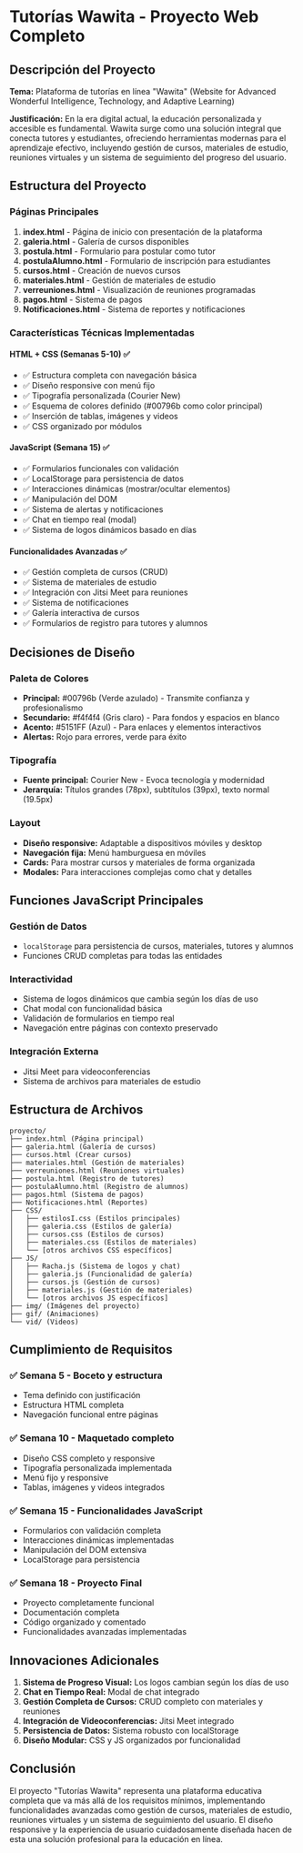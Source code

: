 # Tutorías Wawita - Proyecto Web Completo

## Descripción del Proyecto
**Tema:** Plataforma de tutorías en línea "Wawita" (Website for Advanced Wonderful Intelligence, Technology, and Adaptive Learning)

**Justificación:** En la era digital actual, la educación personalizada y accesible es fundamental. Wawita surge como una solución integral que conecta tutores y estudiantes, ofreciendo herramientas modernas para el aprendizaje efectivo, incluyendo gestión de cursos, materiales de estudio, reuniones virtuales y un sistema de seguimiento del progreso del usuario.

## Estructura del Proyecto

### Páginas Principales
1. **index.html** - Página de inicio con presentación de la plataforma
2. **galeria.html** - Galería de cursos disponibles
3. **postula.html** - Formulario para postular como tutor
4. **postulaAlumno.html** - Formulario de inscripción para estudiantes
5. **cursos.html** - Creación de nuevos cursos
6. **materiales.html** - Gestión de materiales de estudio
7. **verreuniones.html** - Visualización de reuniones programadas
8. **pagos.html** - Sistema de pagos
9. **Notificaciones.html** - Sistema de reportes y notificaciones

### Características Técnicas Implementadas

#### HTML + CSS (Semanas 5-10) ✅
- ✅ Estructura completa con navegación básica
- ✅ Diseño responsive con menú fijo
- ✅ Tipografía personalizada (Courier New)
- ✅ Esquema de colores definido (#00796b como color principal)
- ✅ Inserción de tablas, imágenes y videos
- ✅ CSS organizado por módulos

#### JavaScript (Semana 15) ✅
- ✅ Formularios funcionales con validación
- ✅ LocalStorage para persistencia de datos
- ✅ Interacciones dinámicas (mostrar/ocultar elementos)
- ✅ Manipulación del DOM
- ✅ Sistema de alertas y notificaciones
- ✅ Chat en tiempo real (modal)
- ✅ Sistema de logos dinámicos basado en días

#### Funcionalidades Avanzadas ✅
- ✅ Gestión completa de cursos (CRUD)
- ✅ Sistema de materiales de estudio
- ✅ Integración con Jitsi Meet para reuniones
- ✅ Sistema de notificaciones
- ✅ Galería interactiva de cursos
- ✅ Formularios de registro para tutores y alumnos

## Decisiones de Diseño

### Paleta de Colores
- **Principal:** #00796b (Verde azulado) - Transmite confianza y profesionalismo
- **Secundario:** #f4f4f4 (Gris claro) - Para fondos y espacios en blanco
- **Acento:** #5151FF (Azul) - Para enlaces y elementos interactivos
- **Alertas:** Rojo para errores, verde para éxito

### Tipografía
- **Fuente principal:** Courier New - Evoca tecnología y modernidad
- **Jerarquía:** Títulos grandes (78px), subtítulos (39px), texto normal (19.5px)

### Layout
- **Diseño responsive:** Adaptable a dispositivos móviles y desktop
- **Navegación fija:** Menú hamburguesa en móviles
- **Cards:** Para mostrar cursos y materiales de forma organizada
- **Modales:** Para interacciones complejas como chat y detalles

## Funciones JavaScript Principales

### Gestión de Datos
- `localStorage` para persistencia de cursos, materiales, tutores y alumnos
- Funciones CRUD completas para todas las entidades

### Interactividad
- Sistema de logos dinámicos que cambia según los días de uso
- Chat modal con funcionalidad básica
- Validación de formularios en tiempo real
- Navegación entre páginas con contexto preservado

### Integración Externa
- Jitsi Meet para videoconferencias
- Sistema de archivos para materiales de estudio

## Estructura de Archivos

```
proyecto/
├── index.html (Página principal)
├── galeria.html (Galería de cursos)
├── cursos.html (Crear cursos)
├── materiales.html (Gestión de materiales)
├── verreuniones.html (Reuniones virtuales)
├── postula.html (Registro de tutores)
├── postulaAlumno.html (Registro de alumnos)
├── pagos.html (Sistema de pagos)
├── Notificaciones.html (Reportes)
├── CSS/
│   ├── estilosI.css (Estilos principales)
│   ├── galeria.css (Estilos de galería)
│   ├── cursos.css (Estilos de cursos)
│   ├── materiales.css (Estilos de materiales)
│   └── [otros archivos CSS específicos]
├── JS/
│   ├── Racha.js (Sistema de logos y chat)
│   ├── galeria.js (Funcionalidad de galería)
│   ├── cursos.js (Gestión de cursos)
│   ├── materiales.js (Gestión de materiales)
│   └── [otros archivos JS específicos]
├── img/ (Imágenes del proyecto)
├── gif/ (Animaciones)
└── vid/ (Videos)
```

## Cumplimiento de Requisitos

### ✅ Semana 5 - Boceto y estructura
- Tema definido con justificación
- Estructura HTML completa
- Navegación funcional entre páginas

### ✅ Semana 10 - Maquetado completo
- Diseño CSS completo y responsive
- Tipografía personalizada implementada
- Menú fijo y responsive
- Tablas, imágenes y videos integrados

### ✅ Semana 15 - Funcionalidades JavaScript
- Formularios con validación completa
- Interacciones dinámicas implementadas
- Manipulación del DOM extensiva
- LocalStorage para persistencia

### ✅ Semana 18 - Proyecto Final
- Proyecto completamente funcional
- Documentación completa
- Código organizado y comentado
- Funcionalidades avanzadas implementadas

## Innovaciones Adicionales

1. **Sistema de Progreso Visual:** Los logos cambian según los días de uso
2. **Chat en Tiempo Real:** Modal de chat integrado
3. **Gestión Completa de Cursos:** CRUD completo con materiales y reuniones
4. **Integración de Videoconferencias:** Jitsi Meet integrado
5. **Persistencia de Datos:** Sistema robusto con localStorage
6. **Diseño Modular:** CSS y JS organizados por funcionalidad

## Conclusión

El proyecto "Tutorías Wawita" representa una plataforma educativa completa que va más allá de los requisitos mínimos, implementando funcionalidades avanzadas como gestión de cursos, materiales de estudio, reuniones virtuales y un sistema de seguimiento del usuario. El diseño responsive y la experiencia de usuario cuidadosamente diseñada hacen de esta una solución profesional para la educación en línea.